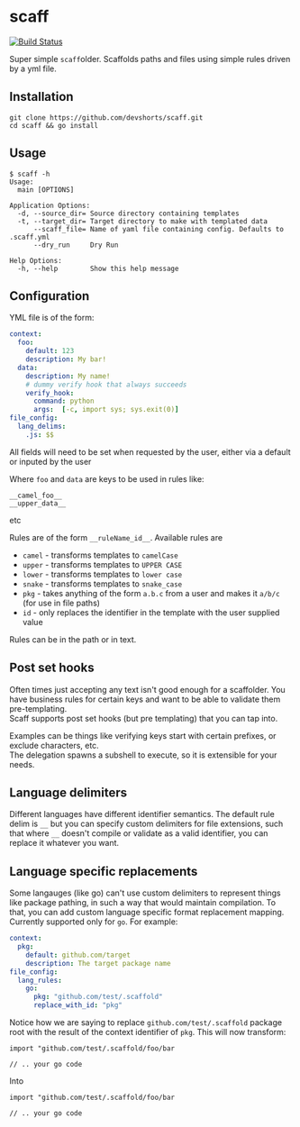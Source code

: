 scaff
==

[![Build Status](https://travis-ci.org/devshorts/scaff.svg?branch=master)](https://travis-ci.org/devshorts/scaff)

Super simple `scaff`older.  Scaffolds paths and files using simple rules driven by a yml file.

## Installation

```
git clone https://github.com/devshorts/scaff.git
cd scaff && go install
```

## Usage

```
$ scaff -h
Usage:
  main [OPTIONS]

Application Options:
  -d, --source_dir= Source directory containing templates
  -t, --target_dir= Target directory to make with templated data
      --scaff_file= Name of yaml file containing config. Defaults to .scaff.yml
      --dry_run     Dry Run

Help Options:
  -h, --help        Show this help message
```

## Configuration

YML file is of the form:

```yaml
context:
  foo:
    default: 123
    description: My bar!
  data:
    description: My name!
    # dummy verify hook that always succeeds
    verify_hook:
      command: python
      args:  [-c, import sys; sys.exit(0)]
file_config:
  lang_delims:
    .js: $$
```

All fields will need to be set when requested by the user, either via a default or inputed 
by the user

Where `foo` and `data` are keys to be used in rules like:

```
__camel_foo__
__upper_data__
```

etc

Rules are of the form `__ruleName_id__`.  Available rules are

- `camel` - transforms templates to `camelCase`
- `upper` - transforms templates to `UPPER CASE`
- `lower` - transforms templates to `lower case`
- `snake` - transforms templates to `snake_case`
- `pkg` -  takes anything of the form `a.b.c` from a user and makes it `a/b/c` (for use in file paths)
- `id` - only replaces the identifier in the template with the user supplied value

Rules can be in the path or in text.

## Post set hooks

Often times just accepting any text isn't good enough for a scaffolder. You have
business rules for certain keys and want to be able to validate them pre-templating.  
Scaff supports post set hooks (but pre templating) that you can tap into.  

Examples can be things like verifying keys start with certain prefixes, or exclude characters, etc.  
The delegation spawns a subshell to execute, so it is extensible for your needs.

## Language delimiters

Different languages have different identifier semantics. The default rule delim is `__`
but you can specify custom delimiters for file extensions, such that where `__` doesn't 
compile or validate as a valid identifier, you can replace it whatever you want.

## Language specific replacements

Some langauges (like go) can't use custom delimiters to represent things like package pathing, 
in such a way that would maintain compilation.  To that, you can add custom language specific
format replacement mapping. Currently supported only for `go`. For example:

 
```yaml
context:
  pkg:
    default: github.com/target
    description: The target package name 
file_config:
  lang_rules:
    go:
      pkg: "github.com/test/.scaffold"
      replace_with_id: "pkg"
```

Notice how we are saying to replace `github.com/test/.scaffold` package root with the 
result of the context identifier of `pkg`.  This will now transform:

```
import "github.com/test/.scaffold/foo/bar

// .. your go code
```

Into

```
import "github.com/test/.scaffold/foo/bar

// .. your go code
```

